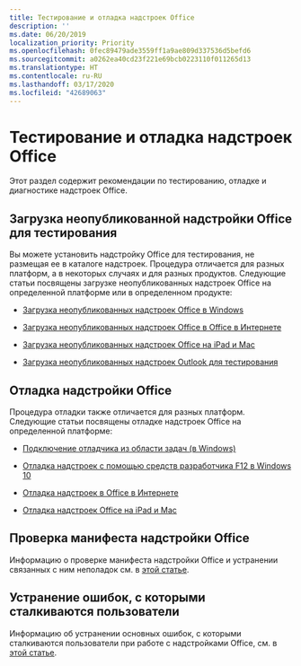 ```yaml
---
title: Тестирование и отладка надстроек Office
description: ''
ms.date: 06/20/2019
localization_priority: Priority
ms.openlocfilehash: 0fec89479ade3559ff1a9ae809d337536d5befd6
ms.sourcegitcommit: a0262ea40cd23f221e69bcb0223110f011265d13
ms.translationtype: HT
ms.contentlocale: ru-RU
ms.lasthandoff: 03/17/2020
ms.locfileid: "42689063"
---
```

# <a name="test-and-debug-office-add-ins"></a>Тестирование и отладка надстроек Office

Этот раздел содержит рекомендации по тестированию, отладке и диагностике надстроек Office.

## <a name="sideload-an-office-add-in-for-testing"></a>Загрузка неопубликованной надстройки Office для тестирования

Вы можете установить надстройку Office для тестирования, не размещая ее в каталоге надстроек. Процедура отличается для разных платформ, а в некоторых случаях и для разных продуктов. Следующие статьи посвящены загрузке неопубликованных надстроек Office на определенной платформе или в определенном продукте:

- [Загрузка неопубликованных надстроек Office в Windows](create-a-network-shared-folder-catalog-for-task-pane-and-content-add-ins.md)

- [Загрузка неопубликованных надстроек Office в Office в Интернете](sideload-office-add-ins-for-testing.md)

- [Загрузка неопубликованных надстроек Office на iPad и Mac](sideload-an-office-add-in-on-ipad-and-mac.md)

- [Загрузка неопубликованных надстроек Outlook для тестирования](../outlook/sideload-outlook-add-ins-for-testing.md)

## <a name="debug-an-office-add-in"></a>Отладка надстройки Office

Процедура отладки также отличается для разных платформ. Следующие статьи посвящены отладке надстроек Office на определенной платформе:

- [Подключение отладчика из области задач (в Windows)](attach-debugger-from-task-pane.md)

- [Отладка надстроек с помощью средств разработчика F12 в Windows 10](debug-add-ins-using-f12-developer-tools-on-windows-10.md)

- [Отладка надстроек в Office в Интернете](debug-add-ins-in-office-online.md)

- [Отладка надстроек Office на iPad и Mac](debug-office-add-ins-on-ipad-and-mac.md)

## <a name="validate-an-office-add-in-manifest"></a>Проверка манифеста надстройки Office

Информацию о проверке манифеста надстройки Office и устранении связанных с ним неполадок см. в [этой статье](troubleshoot-manifest.md).

## <a name="troubleshoot-user-errors"></a>Устранение ошибок, с которыми сталкиваются пользователи

Информацию об устранении основных ошибок, с которыми сталкиваются пользователи при работе с надстройками Office, см. в [этой статье](testing-and-troubleshooting.md).
